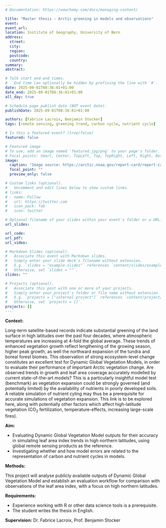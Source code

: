 ```yaml
---
# Documentation: https://wowchemy.com/docs/managing-content/

title: "Master thesis - Arctic greening in models and observations"
event:
event_url:
location: Institute of Geography, University of Bern
address:
  street:
  city:
  region:
  postcode:
  country:
summary:
abstract:

# Talk start and end times.
#   End time can optionally be hidden by prefixing the line with `#`.
date: 2025-09-01T08:36:01+01:00
date_end: 2025-09-01T08:36:01+01:00
all_day: true

# Schedule page publish date (NOT event date).
publishDate: 2025-09-01T08:36:01+01:00

authors: [Fabrice Lacroix, Benjamin Stocker]
tags: [remote sensing, greening trend, carbon cycle, nutrient cycle]

# Is this a featured event? (true/false)
featured: false

# Featured image
# To use, add an image named `featured.jpg/png` to your page's folder. 
# Focal points: Smart, Center, TopLeft, Top, TopRight, Left, Right, BottomLeft, Bottom, BottomRight.
image:
  caption: "Image source: https://arctic.noaa.gov/report-card/report-card-2022/tundra-greenness/, Logan Berner"
  focal_point: ""
  preview_only: false

# Custom links (optional).
#   Uncomment and edit lines below to show custom links.
# links:
# - name: Follow
#   url: https://twitter.com
#   icon_pack: fab
#   icon: twitter

# Optional filename of your slides within your event's folder or a URL.
url_slides:

url_code:
url_pdf:
url_video:

# Markdown Slides (optional).
#   Associate this event with Markdown slides.
#   Simply enter your slide deck's filename without extension.
#   E.g. `slides = "example-slides"` references `content/slides/example-slides.md`.
#   Otherwise, set `slides = ""`.
slides: ""

# Projects (optional).
#   Associate this post with one or more of your projects.
#   Simply enter your project's folder or file name without extension.
#   E.g. `projects = ["internal-project"]` references `content/project/deep-learning/index.md`.
#   Otherwise, set `projects = []`.
projects: []
---
```



**Context:** 

Long-term satellite-based records indicate substantial greening of the land surface in high latitudes over the past four decades, where atmospheric temperatures are increasing at 4-fold the global average. These trends of enhanced vegetation growth reflect lengthening of the growing season, higher peak growth, as well the northward expansion of the tundra and boreal forest biomes. This observation of strong ecosystem-level change constitutes an excellent test for Dynamic Global Vegetation Models, in order to evaluate their performance of important Arctic vegetation change. Are observed trends in growth and leaf area coverage accurately modelled by current state-of-the-art models? This is a particularly insightful model test (benchmark) as vegetation expansion could be strongly governed (and potentially limited) by the availability of nutrients in poorly developed soils. A reliable simulation of nutrient cyling may thus be a prerequisite for accurate simulations of vegetation expansion. This link is to be explored here, along with potentially other factors which affect high-latitude vegetation (CO<sub>2</sub> fertilization, temperature-effects, increasing large-scale fires).

**Aim:** 

- Evaluating Dynamic Global Vegetation Model outputs for their accuracy in simulating leaf area index trends in high northern latitudes, using global remote sensing products as the reference. 
- Investigating whether and how model errors are related to the representation of carbon and nutrient cycles in models.

**Methods:** 

This project will analyse publicly available outputs of Dynamic Global Vegetation Model and establish an evaluation workflow for comparison with observations of the leaf area index, with a focus on high northern latitudes. 

**Requirements:**

- Experience working with R or other data science tools is a prerequisite.
- The student writes the thesis in English.

**Supervision:** Dr. Fabrice Lacroix, Prof. Benjamin Stocker
